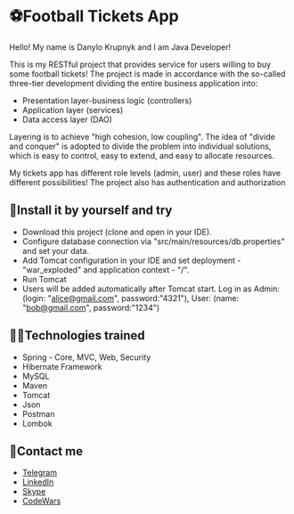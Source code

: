 # ⚽Football Tickets App

Hello! My name is Danylo Krupnyk and I am Java Developer! 

This is my RESTful project that provides service for users willing to buy some football tickets!
The project is made in accordance with the so-called three-tier development dividing the entire business application into:
- Presentation layer-business logic (controllers)
- Application layer (services)
- Data access layer (DAO)

Layering is to achieve "high cohesion, low coupling". The idea of "divide and conquer" is adopted to divide the problem into individual solutions, which is easy to control, easy to extend, and easy to allocate resources. 

My tickets app has different role levels (admin, user) and these roles have different possibilities! The project also has authentication and authorization

## 🔧Install it by yourself and try
- Download this project (clone and open in your IDE).
- Configure database connection via "src/main/resources/db.properties" and set your data.
- Add Tomcat configuration in your IDE and set deployment - "war_exploded" and application context - "/".
- Run Tomcat
- Users will be added automatically after Tomcat start. Log in as Admin: (login: "alice@gmail.com", password:"4321"), User: (name: "bob@gmail.com", password:"1234")

## 👨‍💻Technologies trained
- Spring - Core, MVC, Web, Security
- Hibernate Framework
- MySQL
- Maven
- Tomcat
- Json
- Postman
- Lombok

## 📝Contact me
- [Telegram](https://t.me/DKrupnyk)
- [LinkedIn](http://www.linkedin.com/in/danyloKrupnyk)
- [Skype](https://join.skype.com/invite/IX5MwBVFkWTg)
- [CodeWars](https://www.codewars.com/users/Danylo24)
